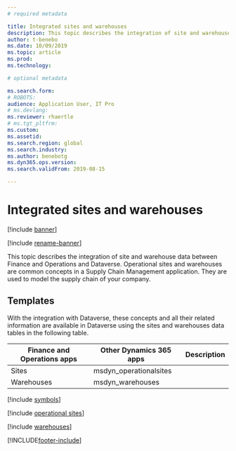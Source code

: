 ```yaml
---
# required metadata

title: Integrated sites and warehouses
description: This topic describes the integration of site and warehouse data between Finance and Operations and Dataverse.
author: t-benebo
ms.date: 10/09/2019
ms.topic: article
ms.prod: 
ms.technology: 

# optional metadata

ms.search.form: 
# ROBOTS: 
audience: Application User, IT Pro
# ms.devlang: 
ms.reviewer: rhaertle
# ms.tgt_pltfrm: 
ms.custom: 
ms.assetid: 
ms.search.region: global
ms.search.industry: 
ms.author: benebotg
ms.dyn365.ops.version: 
ms.search.validFrom: 2019-08-15

---
```


# Integrated sites and warehouses

[!include [banner](../../includes/banner.md)]

[!include [rename-banner](~/includes/cc-data-platform-banner.md)]



This topic describes the integration of site and warehouse data between Finance and Operations and Dataverse. Operational sites and warehouses are common concepts in a Supply Chain Management application. They are used to model the supply chain of your company.

## Templates

With the integration with Dataverse, these concepts and all their related information are available in Dataverse using the sites and warehouses data tables in the following table.

Finance and Operations apps | Other Dynamics 365 apps | Description
--------------------------|---------------------------|---
Sites | msdyn_operationalsites | 
Warehouses | msdyn_warehouses | 

[!include [symbols](includes/dual-write-symbols.md)]

[!include [operational sites](includes/InventOperationalSiteEntity-msdyn-operationalsite.md)]

[!include [warehouses](includes/InventWarehouseEntity-msdyn-warehouse.md)]



[!INCLUDE[footer-include](../../../../includes/footer-banner.md)]